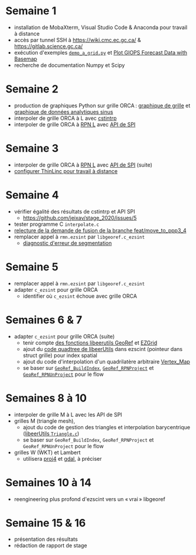 # Semaine 1

- installation de MobaXterm, Visual Studio Code & Anaconda pour travail à distance
- accès par tunnel SSH à https://wiki.cmc.ec.gc.ca/ & https://gitlab.science.gc.ca/
- exécution d'exemples [`demo_a_grid.py`](https://github.com/jeixav/stage_2020/blob/5c2c86459d920a2866b46d8af58fd886be200ac3/test/demo_a_grid.py) et [Plot GIOPS Forecast Data with Basemap](https://wiki.cmc.ec.gc.ca/wiki/Talk:Python-RPN/2.1/examples#Plot_GIOPS_Forecast_Data_with_Basemap)
- recherche de documentation Numpy et Scipy

# Semaine 2

- production de graphiques Python sur grille ORCA : [graphique de grille](https://hpfx.collab.science.gc.ca/~map007/o_grid.png) et [graphique de données analytiques sinus](https://hpfx.collab.science.gc.ca/~map007/o_data.png)
- interpoler de grille ORCA à L avec [cstintrp](https://wiki.cmc.ec.gc.ca/wiki/Cstintrp_V3)
- interpoler de grille ORCA à [RPN L](https://science:science@collaboration.cmc.ec.gc.ca/science/si/eng/si/misc/grilles.html#LatLon) avec [API de SPI](https://wiki.cmc.ec.gc.ca/wiki/SPI/Documentation#Developer_documentation)

# Semaine 3

- interpoler de grille ORCA à [RPN L](https://science:science@collaboration.cmc.ec.gc.ca/science/si/eng/si/misc/grilles.html#LatLon) avec [API de SPI](https://wiki.cmc.ec.gc.ca/wiki/SPI/Documentation#Developer_documentation) (suite)
- [configurer ThinLinc pour travail à distance](https://1drv.ms/w/s!AmH_Shsw9Hrnvyo9b08sRvWJyE7v)

# Semaine 4

- vérifier égalité des résultats de cstintrp et API SPI
  - https://github.com/jeixav/stage_2020/issues/5
- tester programme C `interpolate.c`
- [relecture de la demande de fusion de la branche feat/move_to_ppp3_4](https://github.com/jeixav/stage_2020/pull/10)
- remplacer appel à `rmn.ezsint` par `libgeoref.c_ezsint`
  - [diagnostic d'erreur de segmentation](https://github.com/jeixav/stage_2020/issues/6)

# Semaine 5

- remplacer appel à `rmn.ezsint` par `libgeoref.c_ezsint`
- adapter `c_ezsint` pour grille ORCA
  - identifier où `c_ezsint` échoue avec grille ORCA

# Semaines 6 & 7

- adapter `c_ezsint` pour grille ORCA (suite)
  - tenir compte [des fonctions libeerutils GeoRef](https://gitlab.science.gc.ca/ECCC_CMOE_MODELS/libeerutils/blob/e279df3a8176a9c63e9f7efdae79935288715bd3/src/GeoRef.c) et [EZGrid](https://gitlab.science.gc.ca/ECCC_CMOE_MODELS/libeerutils/blob/e279df3a8176a9c63e9f7efdae79935288715bd3/src/EZGrid.c)
  - ajout du [code quadtree de libeerUtils](https://gitlab.science.gc.ca/ECCC_CMOE_MODELS/libeerutils/blob/e279df3a8176a9c63e9f7efdae79935288715bd3/src/QTree.c) dans ezscint (pointeur dans struct grille) pour index spatial
  - ajout du code d'interpolation d'un quadrilatère arbitraire [Vertex_Map](https://gitlab.science.gc.ca/ECCC_CMOE_MODELS/libeerutils/blob/e279df3a8176a9c63e9f7efdae79935288715bd3/src/Vertex.c#L36-98)
  - se baser sur [`GeoRef_BuildIndex`](https://gitlab.science.gc.ca/ECCC_CMOE_MODELS/libeerutils/blob/e279df3a8176a9c63e9f7efdae79935288715bd3/src/GeoRef.c#L1098-1204), [`GeoRef_RPNProject`](https://gitlab.science.gc.ca/ECCC_CMOE_MODELS/libeerutils/blob/e279df3a8176a9c63e9f7efdae79935288715bd3/src/GeoRef_RPN.c#L340-413) et [`GeoRef_RPNUnProject`](https://gitlab.science.gc.ca/ECCC_CMOE_MODELS/libeerutils/blob/e279df3a8176a9c63e9f7efdae79935288715bd3/src/GeoRef_RPN.c#L415-597) pour le flow

# Semaines 8 à 10

- interpoler de grille M à L avec les API de SPI
- grilles M (triangle mesh), 
  - ajout du code de gestion des triangles et interpolation barycentrique ([libeerUtils `Triangle.c`](https://gitlab.science.gc.ca/ECCC_CMOE_MODELS/libeerutils/blob/e279df3a8176a9c63e9f7efdae79935288715bd3/src/Triangle.c))
  - se baser sur `GeoRef_BuildIndex`, `GeoRef_RPNProject` et `GeoRef_RPNUnProject` pour le flow
- grilles W (WKT) et Lambert
  - utilisera [proj4](https://proj.org/) et [gdal](https://gdal.org/), à préciser

# Semaines 10 à 14
  - reengineering plus profond d'ezscint vers un « vrai » libgeoref

# Semaine 15 & 16

- présentation des résultats
- rédaction de rapport de stage
